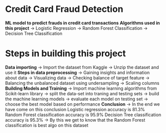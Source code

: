 # Credit Card Fraud Detection
**ML model to predict frauds in credit card transactions**
**Algorithms used in this project**
 -> Logistic Regression
 -> Random Forest Classification
 -> Decision Tree Classification

# Steps in building this project

**Data importing**
 -> Import the dataset from Kaggle
 -> Unzip the dataset and use it
**Steps in data preprocessing**
 -> Gaining insights and information about data
 -> Visualizing data
 -> Checking balance of target feature
 -> Balancing the unbalanced dataset using undersampling 
 -> Scaling columns
**Building Models and Training**
 -> Import machine learning algorithms from Scikit-learn library
 -> split the data-set into traning and testing sets
 -> build the machine learning models
 -> evaluate each model on testing set
 -> choose the best model based on performance
**Conclusion**
 -> In the end we have come on this conclusion Logistic regression accuracy is 81.3% Random Forest classification accuracy is 95.9% Decision Tree classification accuracy is 95.3%
 -> By this we get to know that the Random Forest classification is best algo on this dataset


